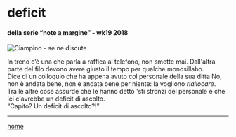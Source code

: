 ﻿
# deficit  

#### della serie “note a margine” - wk19 2018  
![](https://drive.google.com/uc?id=1ClYBI24PedV2BLID5BMmbXUrlXt9tcYe "Ciampino - se ne discute")  
<!--- interarete015.png --->   

In treno c’è una che parla a raffica al telefono, non smette mai. Dall'altra parte del filo devono avere giusto il tempo per qualche monosillabo.  
Dice di un colloquio che ha appena avuto col personale della sua ditta No, non è andata bene, non è andata bene per niente: la vogliono *riallocare*.  
Tra le altre cose assurde che le hanno detto 'sti stronzi del personale è che lei c'avrebbe un deficit di ascolto.  
“Capito? Un deficit di ascolto?!” 

---  
[home](/interarete.md)    

